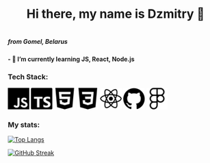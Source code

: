 <h1 align="center">Hi there, my name is Dzmitry  👋<h1>
<h5 > from Gomel, Belarus <h5>
<h4>- 🌱 I’m currently learning JS, React, Node.js</h4>
<h3> Tech Stack: </h3>

<div display="flex">
<img height="50" fill='white' src='/assets/icons/javascript.svg'>
<img height="50" fill='white' src='/assets/icons/typescript.svg'>
<img height="50" fill='white' src='/assets/icons/html5.svg'>
<img height="50" fill='white' src='/assets/icons/css3.svg'>
<img height="50" fill='white' src='/assets/icons/react.svg'>
<img height="50" fill='white' src='/assets/icons/github.svg'>
<img height="50" fill='white' src='/assets/icons/figma.svg'>
</div>

<h3>My stats:</h3>

<div>

[![Top Langs](https://github-readme-stats.vercel.app/api/top-langs/?username=Maltsau&layout=compact)](https://github.com/anuraghazra/github-readme-stats)

</div>
<div>

<!-- [![Anurag's GitHub stats](https://github-readme-stats.vercel.app/api?username=Maltsau)](https://github.com/anuraghazra/github-readme-stats) -->

[![GitHub Streak](https://github-readme-streak-stats.herokuapp.com/?user=Maltsau)](https://git.io/streak-stats)

</div>
